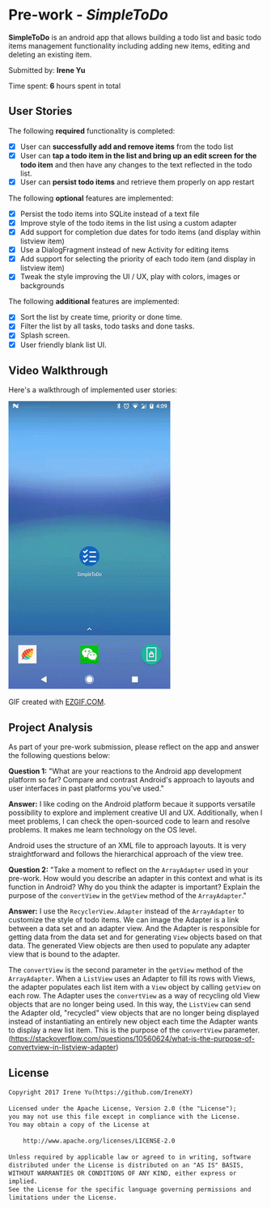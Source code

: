 # Pre-work - *SimpleToDo*

**SimpleToDo** is an android app that allows building a todo list and basic todo items management functionality including adding new items, editing and deleting an existing item.

Submitted by: **Irene Yu**

Time spent: **6** hours spent in total

## User Stories

The following **required** functionality is completed:

* [x] User can **successfully add and remove items** from the todo list
* [x] User can **tap a todo item in the list and bring up an edit screen for the todo item** and then have any changes to the text reflected in the todo list.
* [x] User can **persist todo items** and retrieve them properly on app restart

The following **optional** features are implemented:

* [x] Persist the todo items into SQLite instead of a text file
* [x] Improve style of the todo items in the list using a custom adapter
* [x] Add support for completion due dates for todo items (and display within listview item)
* [x] Use a DialogFragment instead of new Activity for editing items
* [x] Add support for selecting the priority of each todo item (and display in listview item)
* [x] Tweak the style improving the UI / UX, play with colors, images or backgrounds

The following **additional** features are implemented:

* [x] Sort the list by create time, priority or done time.
* [x] Filter the list by all tasks, todo tasks and done tasks.
* [x] Splash screen.
* [x] User friendly blank list UI.

## Video Walkthrough

Here's a walkthrough of implemented user stories:

<img src='https://github.com/IreneXY/SimpleToDo/blob/master/android/screenshots/video/simpletodo1.0.gif' title='Video Walkthrough' width='' alt='Video Walkthrough' />

GIF created with [EZGIF.COM](https://ezgif.com/video-to-gif).

## Project Analysis

As part of your pre-work submission, please reflect on the app and answer the following questions below:

**Question 1:** "What are your reactions to the Android app development platform so far? Compare and contrast Android's approach to layouts and user interfaces in past platforms you've used."

**Answer:** 
I like coding on the Android platform becaue it supports versatile possibility to explore and implement creative UI and UX. Additionally, when I meet problems, I can check the open-sourced code to learn and resolve problems. It makes me learn technology on the OS level.

Android uses the structure of an XML file to approach layouts. It is very straightforward and follows the hierarchical approach of the view tree. 

**Question 2:** "Take a moment to reflect on the `ArrayAdapter` used in your pre-work. How would you describe an adapter in this context and what is its function in Android? Why do you think the adapter is important? Explain the purpose of the `convertView` in the `getView` method of the `ArrayAdapter`."

**Answer:** 
I use the `RecyclerView.Adapter` instead of the `ArrayAdapter` to customize the style of todo items. We can image the Adapter is a link between a data set and an adapter view. And the Adapter is responsible for getting data from the data set and for generating `View` objects based on that data. The generated View objects are then used to populate any adapter view that is bound to the adapter. 

The `convertView` is the second parameter in the `getView` method of the `ArrayAdapter`. When a `ListView` uses an Adapter to fill its rows with Views, the adapter populates each list item with a `View` object by calling `getView` on each row. The Adapter uses the `convertView` as a way of recycling old View objects that are no longer being used. In this way, the `ListView` can send the Adapter old, "recycled" view objects that are no longer being displayed instead of instantiating an entirely new object each time the Adapter wants to display a new list item. This is the purpose of the `convertView` parameter. (https://stackoverflow.com/questions/10560624/what-is-the-purpose-of-convertview-in-listview-adapter)

## License

    Copyright 2017 Irene Yu(https://github.com/IreneXY)

    Licensed under the Apache License, Version 2.0 (the "License");
    you may not use this file except in compliance with the License.
    You may obtain a copy of the License at

        http://www.apache.org/licenses/LICENSE-2.0

    Unless required by applicable law or agreed to in writing, software
    distributed under the License is distributed on an "AS IS" BASIS,
    WITHOUT WARRANTIES OR CONDITIONS OF ANY KIND, either express or implied.
    See the License for the specific language governing permissions and
    limitations under the License.
